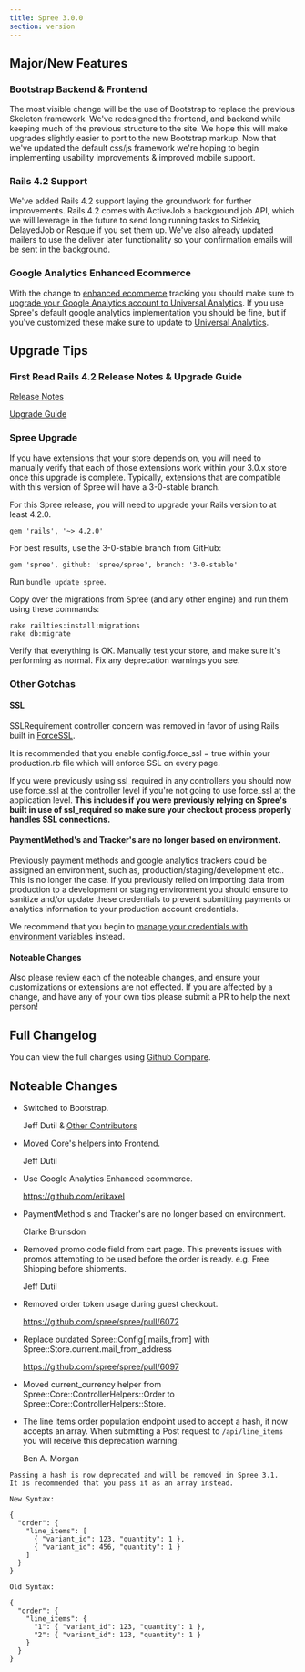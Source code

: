 ```yaml
---
title: Spree 3.0.0
section: version
---
```


## Major/New Features

### Bootstrap Backend & Frontend

The most visible change will be the use of Bootstrap to replace the previous
Skeleton framework. We've redesigned the frontend, and backend while keeping
much of the previous structure to the site. We hope this will make upgrades
slightly easier to port to the new Bootstrap markup.  Now that we've updated
the default css/js framework we're hoping to begin implementing usability
improvements & improved mobile support.

### Rails 4.2 Support

We've added Rails 4.2 support laying the groundwork for further improvements.
Rails 4.2 comes with ActiveJob a background job API, which we will leverage in
the future to send long running tasks to Sidekiq, DelayedJob or Resque if you
set them up.  We've also already updated mailers to use the deliver later
functionality so your confirmation emails will be sent in the background.

### Google Analytics Enhanced Ecommerce

With the change to [enhanced ecommerce](https://developers.google.com/analytics/devguides/collection/analyticsjs/enhanced-ecommerce) tracking you should make sure to [upgrade your Google Analytics account to Universal Analytics](https://developers.google.com/analytics/devguides/collection/upgrade/reference/gajs-analyticsjs#overview).  If you use Spree's default google analytics implementation you should be fine, but if you've customized these make sure to update to [Universal Analytics](https://developers.google.com/analytics/devguides/collection/analyticsjs/).

## Upgrade Tips

### First Read Rails 4.2 Release Notes & Upgrade Guide

[Release Notes](http://edgeguides.rubyonrails.org/4_2_release_notes.html)

[Upgrade Guide](http://edgeguides.rubyonrails.org/upgrading_ruby_on_rails.html#upgrading-from-rails-4-1-to-rails-4-2)

### Spree Upgrade

If you have extensions that your store depends on, you will need to manually
verify that each of those extensions work within your 3.0.x store once this
upgrade is complete. Typically, extensions that are compatible with this
version of Spree will have a 3-0-stable branch.


For this Spree release, you will need to upgrade your Rails version to at least 4.2.0.

```
gem 'rails', '~> 4.2.0'
```

For best results, use the 3-0-stable branch from GitHub:

```
gem 'spree', github: 'spree/spree', branch: '3-0-stable'
```

Run `bundle update spree`.

Copy over the migrations from Spree (and any other engine) and run them using
these commands:

    rake railties:install:migrations
    rake db:migrate


Verify that everything is OK. Manually test your store, and make sure it's performing
as normal. Fix any deprecation warnings you see.

### Other Gotchas

#### SSL

SSLRequirement controller concern was removed in favor of using Rails built in [ForceSSL](http://api.rubyonrails.org/classes/ActionController/ForceSSL/ClassMethods.html).

It is recommended that you enable config.force_ssl = true within your production.rb file which will enforce SSL on every page.

If you were previously using ssl_required in any controllers you should now use force_ssl at the controller level if you're not going to use force_ssl at the application level.
**This includes if you were previously relying on Spree's built in use of ssl_required so make sure your checkout process properly handles SSL connections.**

#### PaymentMethod's and Tracker's are no longer based on environment.

Previously payment methods and google analytics trackers could be assigned an environment,
such as, production/staging/development etc.. This is no longer the case.  If you previously
relied on importing data from production to a development or staging environment you should
ensure to sanitize and/or update these credentials to prevent submitting payments or analytics
information to your production account credentials.

We recommend that you begin to [manage your credentials with environment variables](http://www.gotealeaf.com/blog/managing-environment-configuration-variables-in-rails) instead.

#### Noteable Changes

Also please review each of the noteable changes, and ensure your customizations
or extensions are not effected. If you are affected by a change, and have any
of your own tips please submit a PR to help the next person!

## Full Changelog

You can view the full changes using [Github Compare](https://github.com/spree/spree/compare/2-4-stable...3-0-stable).

## Noteable Changes

* Switched to Bootstrap.

    Jeff Dutil & [Other Contributors](https://github.com/200Creative/spree_bootstrap_frontend/graphs/contributors)

* Moved Core's helpers into Frontend.

    Jeff Dutil

* Use Google Analytics Enhanced ecommerce.

    https://github.com/erikaxel

* PaymentMethod's and Tracker's are no longer based on environment.

    Clarke Brunsdon

* Removed promo code field from cart page. This prevents issues with promos
  attempting to be used before the order is ready. e.g. Free Shipping before shipments.

    Jeff Dutil

* Removed order token usage during guest checkout.

    https://github.com/spree/spree/pull/6072

* Replace outdated Spree::Config[:mails_from] with Spree::Store.current.mail_from_address

    https://github.com/spree/spree/pull/6097

* Moved current_currency helper from Spree::Core::ControllerHelpers::Order to Spree::Core::ControllerHelpers::Store.

* The line items order population endpoint used to accept a hash, it now accepts an array. When submitting a Post request to `/api/line_items` you will receive this deprecation warning:

    Ben A. Morgan

```text
Passing a hash is now deprecated and will be removed in Spree 3.1.
It is recommended that you pass it as an array instead.

New Syntax:

{
  "order": {
    "line_items": [
      { "variant_id": 123, "quantity": 1 },
      { "variant_id": 456, "quantity": 1 }
    ]
  }
}

Old Syntax:

{
  "order": {
    "line_items": {
      "1": { "variant_id": 123, "quantity": 1 },
      "2": { "variant_id": 123, "quantity": 1 }
    }
  }
}
```
